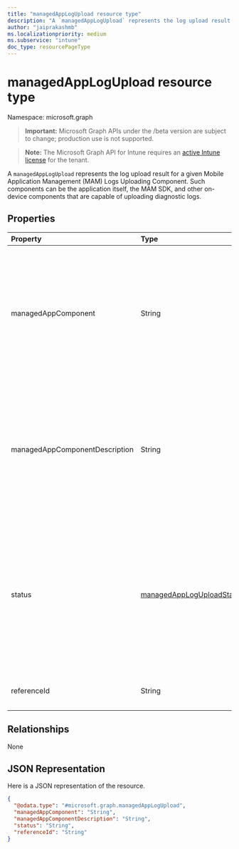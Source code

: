```yaml
---
title: "managedAppLogUpload resource type"
description: "A `managedAppLogUpload` represents the log upload result for a given Mobile Application Management (MAM) Logs Uploading Component. Such components can be the application itself, the MAM SDK, and other on-device components that are capable of uploading diagnostic logs."
author: "jaiprakashmb"
ms.localizationpriority: medium
ms.subservice: "intune"
doc_type: resourcePageType
---
```


# managedAppLogUpload resource type

Namespace: microsoft.graph
> **Important:** Microsoft Graph APIs under the /beta version are subject to change; production use is not supported.

> **Note:** The Microsoft Graph API for Intune requires an [active Intune license](https://go.microsoft.com/fwlink/?linkid=839381) for the tenant.


A `managedAppLogUpload` represents the log upload result for a given Mobile Application Management (MAM) Logs Uploading Component. Such components can be the application itself, the MAM SDK, and other on-device components that are capable of uploading diagnostic logs.

## Properties
|Property|Type|Description|
|:---|:---|:---|
|managedAppComponent|String|The Mobile Application Management (MAM) Logs Uploading Component. Such components can be the application itself, the MAM SDK, and other on-device components that are capable of uploading diagnostic logs. Read-only.|
|managedAppComponentDescription|String|The Mobile Application Management (MAM) Logs Uploading Component. Such components can be the application itself, the MAM SDK, and other on-device components that are capable of uploading diagnostic logs. Read-only.|
|status|[managedAppLogUploadState](../resources/intune-mam-managedapploguploadstate.md)|The status of the log upload. If a result is present, the log collection is complete and the upload status for the component is final. completed is the default value. Read-only. Possible values are: `pending`, `inProgress`, `completed`, `declinedByUser`, `timedOut`, `failed`, `unknownFutureValue`.|
|referenceId|String|A provider-specific reference id for the uploaded logs. Read-only.|

## Relationships
None

## JSON Representation
Here is a JSON representation of the resource.
<!-- {
  "blockType": "resource",
  "@odata.type": "microsoft.graph.managedAppLogUpload"
}
-->
``` json
{
  "@odata.type": "#microsoft.graph.managedAppLogUpload",
  "managedAppComponent": "String",
  "managedAppComponentDescription": "String",
  "status": "String",
  "referenceId": "String"
}
```
